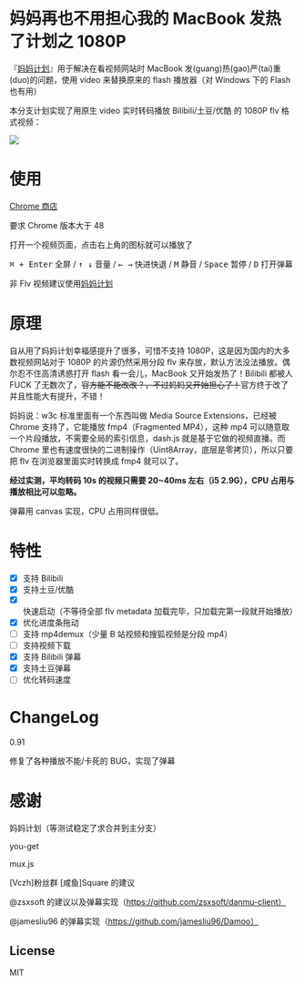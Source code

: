 # 妈妈再也不用担心我的 MacBook 发热了计划之 1080P

『[妈妈计划](https://github.com/zythum/mama2/)』用于解决在看视频网站时 MacBook 发(guang)热(gao)严(tai)重(duo)的问题，使用 video 来替换原来的 flash 播放器（对 Windows 下的 Flash 也有用）

本分支计划实现了用原生 video 实时转码播放 Bilibili/土豆/优酷 的 1080P flv 格式视频：

![](https://raw.githubusercontent.com/nareix/mama-hd/master/screenshot.png)

# 使用

[Chrome 商店](https://chrome.google.com/webstore/detail/mama-hd/hoihfdmeofbkbbjpieicemdhmjgfdihm?hl=zh-CN&gl=ID)

要求 Chrome 版本大于 48

打开一个视频页面，点击右上角的图标就可以播放了

 <kbd>⌘ + Enter</kbd> 全屏 / <kbd>↑ ↓</kbd> 音量 / <kbd>← →</kbd> 快进快退 / <kbd>M</kbd> 静音 / <kbd>Space</kbd> 暂停 / <kbd>D</kbd> 打开弹幕

非 Flv 视频建议使用[妈妈计划](https://github.com/zythum/mama2/)

# 原理

自从用了妈妈计划幸福感提升了很多，可惜不支持 1080P，这是因为国内的大多数视频网站对于 1080P 的片源仍然采用分段 flv 来存放，默认方法没法播放。偶尔忍不住高清诱惑打开 flash 看一会儿，MacBook 又开始发热了！Bilibili 都被人 FUCK 了无数次了，~~官方能不能改改？，不过妈妈又开始担心了！~~官方终于改了并且性能大有提升，不错！

妈妈说：w3c 标准里面有一个东西叫做 Media Source Extensions，已经被 Chrome 支持了，它能播放 fmp4（Fragmented MP4），这种 mp4 可以随意取一个片段播放，不需要全局的索引信息，dash.js 就是基于它做的视频直播。而 Chrome 里也有速度很快的二进制操作（Uint8Array，底层是零拷贝），所以只要把 flv 在浏览器里面实时转换成 fmp4 就可以了。

**经过实测，平均转码 10s 的视频只需要 20~40ms 左右（i5 2.9G），CPU 占用与播放相比可以忽略。**

弹幕用 canvas 实现，CPU 占用同样很低。

# 特性

- [x] 支持 Bilibili
- [x] 支持土豆/优酷
- [x] 快速启动（不等待全部 flv metadata 加载完毕，只加载完第一段就开始播放）
- [x] 优化进度条拖动
- [ ] 支持 mp4demux（少量 B 站视频和搜狐视频是分段 mp4）
- [ ] 支持视频下载
- [x] 支持 Bilibili 弹幕
- [x] 支持土豆弹幕
- [ ] 优化转码速度

# ChangeLog

0.91

修复了各种播放不能/卡死的 BUG，实现了弹幕

# 感谢

妈妈计划（等测试稳定了求合并到主分支）

you-get

mux.js

[Vczh]粉丝群 [咸鱼]Square 的建议

@zsxsoft 的建议以及弹幕实现（https://github.com/zsxsoft/danmu-client）

@jamesliu96 的弹幕实现（https://github.com/jamesliu96/Damoo）

## License

MIT
